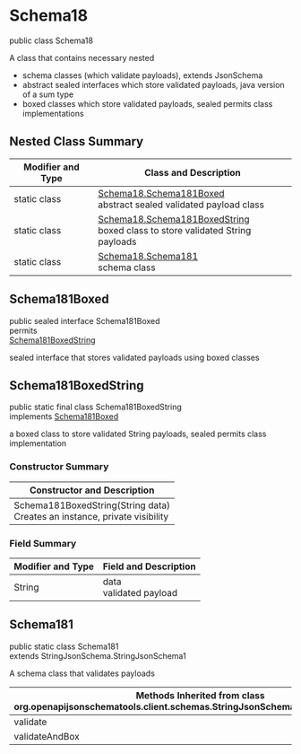 # Schema18
public class Schema18<br>

A class that contains necessary nested
- schema classes (which validate payloads), extends JsonSchema
- abstract sealed interfaces which store validated payloads, java version of a sum type
- boxed classes which store validated payloads, sealed permits class implementations

## Nested Class Summary
| Modifier and Type | Class and Description |
| ----------------- | ---------------------- |
| static class | [Schema18.Schema181Boxed](#schema181boxed)<br> abstract sealed validated payload class |
| static class | [Schema18.Schema181BoxedString](#schema181boxedstring)<br> boxed class to store validated String payloads |
| static class | [Schema18.Schema181](#schema181)<br> schema class |

## Schema181Boxed
public sealed interface Schema181Boxed<br>
permits<br>
[Schema181BoxedString](#schema181boxedstring)

sealed interface that stores validated payloads using boxed classes

## Schema181BoxedString
public static final class Schema181BoxedString<br>
implements [Schema181Boxed](#schema181boxed)

a boxed class to store validated String payloads, sealed permits class implementation

### Constructor Summary
| Constructor and Description |
| --------------------------- |
| Schema181BoxedString(String data)<br>Creates an instance, private visibility |

### Field Summary
| Modifier and Type | Field and Description |
| ----------------- | ---------------------- |
| String | data<br>validated payload |

## Schema181
public static class Schema181<br>
extends StringJsonSchema.StringJsonSchema1

A schema class that validates payloads

| Methods Inherited from class org.openapijsonschematools.client.schemas.StringJsonSchema.StringJsonSchema1 |
| ------------------------------------------------------------------ |
| validate                                                           |
| validateAndBox                                                     |
